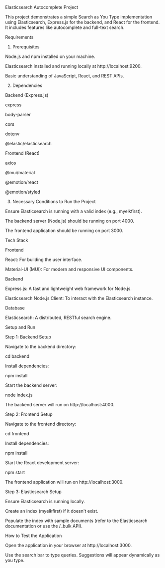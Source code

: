 Elasticsearch Autocomplete Project

This project demonstrates a simple Search as You Type implementation using Elasticsearch, Express.js for the backend, and React for the frontend. It includes features like autocomplete and full-text search.

Requirements

1. Prerequisites 

Node.js and npm installed on your machine.

Elasticsearch installed and running locally at http://localhost:9200.

Basic understanding of JavaScript, React, and REST APIs.

2. Dependencies

Backend (Express.js)

express

body-parser

cors

dotenv

@elastic/elasticsearch

Frontend (React)

axios

@mui/material

@emotion/react

@emotion/styled

3. Necessary Conditions to Run the Project

Ensure Elasticsearch is running with a valid index (e.g., myelkfirst).

The backend server (Node.js) should be running on port 4000.

The frontend application should be running on port 3000.

Tech Stack

Frontend

React: For building the user interface.

Material-UI (MUI): For modern and responsive UI components.

Backend

Express.js: A fast and lightweight web framework for Node.js.

Elasticsearch Node.js Client: To interact with the Elasticsearch instance.

Database

Elasticsearch: A distributed, RESTful search engine.

Setup and Run

Step 1: Backend Setup

Navigate to the backend directory:

cd backend

Install dependencies:

npm install

Start the backend server:

node index.js

The backend server will run on http://localhost:4000.

Step 2: Frontend Setup

Navigate to the frontend directory:

cd frontend

Install dependencies:

npm install

Start the React development server:

npm start

The frontend application will run on http://localhost:3000.

Step 3: Elasticsearch Setup

Ensure Elasticsearch is running locally.

Create an index (myelkfirst) if it doesn't exist.

Populate the index with sample documents (refer to the Elasticsearch documentation or use the /_bulk API).

How to Test the Application

Open the application in your browser at http://localhost:3000.

Use the search bar to type queries. Suggestions will appear dynamically as you type.
